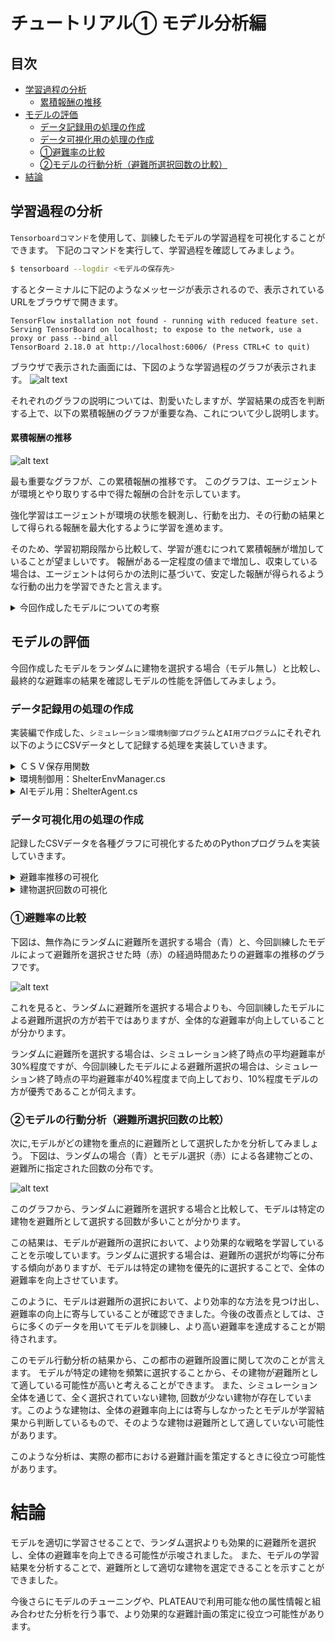 # チュートリアル① モデル分析編

## 目次
- [学習過程の分析](#学習過程の分析)
    - [累積報酬の推移](#累積報酬の推移)
- [モデルの評価](#モデルの評価)
    - [データ記録用の処理の作成](#データ記録用の処理の作成)
    - [データ可視化用の処理の作成](#データ可視化用の処理の作成)
    - [①避難率の比較](#①避難率の比較)
    - [②モデルの行動分析（避難所選択回数の比較）](#②モデルの行動分析（避難所選択回数の比較）)
- [結論](#結論)
## 学習過程の分析

`Tensorboardコマンド`を使用して、訓練したモデルの学習過程を可視化することができます。
下記のコマンドを実行して、学習過程を確認してみましょう。

```bash
$ tensorboard --logdir <モデルの保存先>
```

するとターミナルに下記のようなメッセージが表示されるので、表示されているURLをブラウザで開きます。
```
TensorFlow installation not found - running with reduced feature set.
Serving TensorBoard on localhost; to expose to the network, use a proxy or pass --bind_all
TensorBoard 2.18.0 at http://localhost:6006/ (Press CTRL+C to quit)
```

ブラウザで表示された画面には、下図のような学習過程のグラフが表示されます。
![alt text](image.png)

それぞれのグラフの説明については、割愛いたしますが、学習結果の成否を判断する上で、以下の累積報酬のグラフが重要な為、これについて少し説明します。

#### 累積報酬の推移
![alt text](image-1.png)

最も重要なグラフが、この累積報酬の推移です。
このグラフは、エージェントが環境とやり取りする中で得た報酬の合計を示しています。

強化学習はエージェントが環境の状態を観測し、行動を出力、その行動の結果として得られる報酬を最大化するように学習を進めます。

そのため、学習初期段階から比較して、学習が進むにつれて累積報酬が増加していることが望ましいです。
報酬がある一定程度の値まで増加し、収束している場合は、エージェントは何らかの法則に基づいて、安定した報酬が得られるような行動の出力を学習できたと言えます。

<details>
<summary>今回作成したモデルについての考察</summary>
今回作成したモデルの累積報酬は、学習初期段階では低い値を示しているものの、学習の進行に伴い右肩上がりになっていることが確認できます。
学習回数が20回（今回のシミュレーションでは20step目）あたりまで増加傾向を続け、その後は大きく減少することなく、横這いとなり、シミュレーション結果が安定していることを示しています。

この結果から、今回作成したモデルは、学習回数が20回（今回のシミュレーションでは20step目）あたりまでに、観測した情報から、安定した報酬（避難率）を維持するための何らかの法則を掴み、その結果に基づいて、避難所の選択を行ったと考えられます。
</details>

## モデルの評価

今回作成したモデルをランダムに建物を選択する場合（モデル無し）と比較し、最終的な避難率の結果を確認しモデルの性能を評価してみましょう。

### データ記録用の処理の作成
実装編で作成した、`シミュレーション環境制御プログラム`と`AI用プログラム`にそれぞれ以下のようにCSVデータとして記録する処理を実装していきます。

<details>
<summary>ＣＳＶ保存用関数</summary>

```cs
using System;
using System.IO;
using System.Collections;
using System.Collections.Generic;
using UnityEngine;

public class Utils : MonoBehaviour {
    ・・・
    public static void SaveResultCSV<T>(string[] header, List<T> dataList, Func<T, string[]> convertToCSVRow, string filePath = null, bool append = true) {

        if (filePath == null) {
            filePath = "result.csv";
        }
        // パスの先頭に指定パスを付与
        filePath = Path.Combine(Application.dataPath, filePath);
        // フォルダが存在しない場合は作成
        string dir = Path.GetDirectoryName(filePath);
        if (!Directory.Exists(dir)) {
            Directory.CreateDirectory(dir);
        }

        bool writeHeader = !File.Exists(filePath) || !append;
        using (StreamWriter writer = new StreamWriter(filePath, append)) {
            if (writeHeader) writer.WriteLine(string.Join(",", header));

            foreach (T data in dataList) {
                string[] row = convertToCSVRow(data);
                writer.WriteLine(string.Join(",", row));
            }
        }
        Debug.Log($"CSV saved: {filePath}");
    }
}
```

</details>


<details>
<summary>環境制御用：ShelterEnvManager.cs</summary>

```cs
public class EnvManager : MonoBehaviour {
    ...
    public float EvacuationRate; // 全体の避難率
    public bool EnableEnv = false; // 環境の準備が完了したか否か（利用不可の場合はfalse）
    public int currentStep;
    private float currentTimeSec;
    private List<Tuple<float, float>> evaRatePerSec = new List<Tuple<float, float>>();
    public int currentEpisodeId = 0;
    public string recordID;
    ・・・

    void Start() {
        ・・・
         // 日付-時間-分-秒を組み合わせた記録用IDを生成
        recordID = System.DateTime.Now.ToString("yyyy_MM_dd-HH_mm_ss");
        ・・・
    }

    private void OnEndEpisodeHandler(float evacuateRate) {
        ・・・
        float totalReward = evacuationRateReward + timeBonus;
        Debug.Log("Total Reward: " + totalReward);
        Agent.AddReward(totalReward);

        if(IsRecordData) {
            Utils.SaveResultCSV(
                new string[] { "Time", "EvacuationRate" }, 
                evaRatePerSec, 
                (data) => new string[] { data.Item1.ToString(), data.Item2.ToString() },
                $"{recordID}/EvaRatesPerSec_Episode_{currentEpisodeId}.csv"
            );
        }
        Agent.OnEndEpisode();

        Agent.EndEpisode();
        currentEpisodeId++;
    }
}
```
</details>
<details>
<summary>AIモデル用：ShelterAgent.cs</summary>

```cs
public class ShelterManagementAgent : Agent {
    
    public GameObject[] ShelterCandidates; //エージェントが操作する避難所の候補リスト
    public Material SelectedMaterial;
    public Material NonSelectMaterial;
    public Action OnDidActioned;
    public List<Tuple<int, int, List<bool>>> ActionLogs = new List<Tuple<int, int, List<bool>>>(); // episode, step, 各避難所候補の選択状況のリスト(true or false)
    private EnvManager _env;
    EnvironmentParameters m_ResetParams;

    public void OnEndEpisode() {
        // データの保存とActionLogsの初期化
        string[] shelterIds = new string[ShelterCandidates.Length];
        for(int i = 0; i < ShelterCandidates.Length; i++) {
            shelterIds[i] = ShelterCandidates[i].name;
        }
        string[] headers = new string[ShelterCandidates.Length + 2];
        headers[0] = "Episode";
        headers[1] = "Step";
        Array.Copy(shelterIds, 0, headers, 2, shelterIds.Length);
        Utils.SaveResultCSV(
            headers,
            ActionLogs,
            (data) => new string[] { data.Item1.ToString(), data.Item2.ToString() }.Concat(data.Item3.ConvertAll(x => x ? "1" : "0")).ToArray(),
            $"{_env.recordID}/ActionLog_Episode_{_env.currentEpisodeId}.csv"
        );
        ActionLogs.Clear();
    }


    public override void OnActionReceived(ActionBuffers actions) {
        var Selects = actions.DiscreteActions; //エージェントの選択。環境の候補地配列と同じ順序
        List<bool> selectList = new List<bool>();
        if(Selects.Length != ShelterCandidates.Length) {
            Debug.LogError("Invalid action size : 避難所候補地のサイズとエージェントの選択サイズが不一致です");
            return;
        }

        for(int i = 0; i < Selects.Length; i++) {
            int select = Selects[i]; // 0:非選択、1:選択
            GameObject Shelter = ShelterCandidates[i];
            if(select == 1) {
                _env.CurrentShelters.Add(Shelter);
                Shelter.tag = "Shelter";
                Shelter.GetComponent<MeshRenderer>().material = SelectedMaterial;
                selectList.Add(true);
            } else if(select == 0) {
                _env.CurrentShelters.Remove(Shelter);
                Shelter.tag = "Untagged";
                Shelter.GetComponent<MeshRenderer>().material = NonSelectMaterial;
                selectList.Add(false);
            } else {
                Debug.LogError("Invalid action");
            }
        }

        // 行動ログを記録（episode, step, 各避難所候補の選択状況のリスト(true or false)）
        ActionLogs.Add(new Tuple<int, int, List<bool>>(_env.currentEpisodeId, _env.currentStep, selectList));
        

        OnDidActioned?.Invoke();
    }
}

```
</details>

### データ可視化用の処理の作成
記録したCSVデータを各種グラフに可視化するためのPythonプログラムを実装していきます。
<details>
<summary>避難率推移の可視化</summary>

```py
import pandas as pd
import seaborn as sns
import matplotlib.pyplot as plt
import os
import pandas as pd
import glob
import re

RANDOM_FOLDER_PATH = "../../PLATEAUTutorial/Assets/2025_02_06-00_51_24-random"
MODEL_FOLDER_PATH = "../../PLATEAUTutorial/Assets/2025_02_06-01_34_46-model"

def load_csv_data(folder_path, pattern):
    """
    指定されたフォルダからCSVファイルを読み込み、エピソード番号を抽出してデータフレームに追加します。
    
    Parameters:
    folder_path (str): データが格納されているフォルダのパス
    pattern (str): ファイル名のパターン（正規表現）
    
    Returns:
    pd.DataFrame: 読み込んだデータを結合したデータフレーム
    """
    csv_paths = glob.glob(os.path.join(folder_path, "*.csv"))
    dfs = []

    for path in csv_paths:
        match = re.search(pattern, path)
        if match:
            episode_num = int(match.group(1))
            df = pd.read_csv(path)
            print(f"Episode {episode_num} : {len(df)}")
            df["episode"] = episode_num
            dfs.append(df)

    merged_df = pd.concat(dfs, ignore_index=True)
    return merged_df

# ランダム版のデータ読み込み
RANDOM_FOLDER_PATH = "../../PLATEAUTutorial/Assets/2025_02_06-00_51_24-random"
random_pattern = r"EvaRatesPerSec_Episode_(\d+)"
merged_random_df = load_csv_data(RANDOM_FOLDER_PATH, random_pattern)

# モデル版のデータ読み込み
MODEL_FOLDER_PATH = "../../PLATEAUTutorial/Assets/2025_02_06-01_34_46-model2"
model_pattern = r"EvaRatesPerSec_Episode_(\d+)"
merged_model_df = load_csv_data(MODEL_FOLDER_PATH, model_pattern)

# データフレームの表示
merged_random_df, merged_model_df

# エピソード番号でソート
merged_random_df = merged_random_df.sort_values("episode")
merged_model_df = merged_model_df.sort_values("episode")

# 各時間ごとの避難率の平均、分散、標準偏差を計算
evacuation_stats_random = merged_random_df.groupby('Time')['EvacuationRate'].agg(['mean', 'var', 'std']).reset_index()
evacuation_stats_model = merged_model_df.groupby('Time')['EvacuationRate'].agg(['mean', 'var', 'std']).reset_index()

# 平均値と標準偏差の範囲を計算
evacuation_stats_random['lower'] = evacuation_stats_random['mean'] - evacuation_stats_random['std']
evacuation_stats_random['upper'] = evacuation_stats_random['mean'] + evacuation_stats_random['std']
evacuation_stats_model['lower'] = evacuation_stats_model['mean'] - evacuation_stats_model['std']
evacuation_stats_model['upper'] = evacuation_stats_model['mean'] + evacuation_stats_model['std']

# グラフを作成
plt.figure(figsize=(12, 6))
sns.lineplot(data=evacuation_stats_random, x='Time', y='mean', label='Random Mean Evacuation Rate', color='blue')
plt.fill_between(evacuation_stats_random['Time'], evacuation_stats_random['lower'], evacuation_stats_random['upper'], color='blue', alpha=0.2, label='Random Standard Deviation Range')
sns.lineplot(data=evacuation_stats_model, x='Time', y='mean', label='Model Mean Evacuation Rate', color='red')
plt.fill_between(evacuation_stats_model['Time'], evacuation_stats_model['lower'], evacuation_stats_model['upper'], color='red', alpha=0.2, label='Model Standard Deviation Range')
plt.title('Average Evacuation Rate Over Time with Standard Deviation')
plt.xlabel('Time')
plt.ylabel('Evacuation Rate')
plt.legend()

# 最終的な避難率の最大値,平均値,分散,標準偏差をグラフ内に表示
max_evacuation_rate_random = merged_random_df['EvacuationRate'].max()
mean_evacuation_rate_random = merged_random_df['EvacuationRate'].mean()
var_evacuation_rate_random = merged_random_df['EvacuationRate'].var()
std_evacuation_rate_random = merged_random_df['EvacuationRate'].std()

max_evacuation_rate_model = merged_model_df['EvacuationRate'].max()
mean_evacuation_rate_model = merged_model_df['EvacuationRate'].mean()
var_evacuation_rate_model = merged_model_df['EvacuationRate'].var()
std_evacuation_rate_model = merged_model_df['EvacuationRate'].std()

plt.text(0.1, 0.9, f'Random Max Evacuation Rate: {max_evacuation_rate_random:.2f}', transform=plt.gca().transAxes, color='blue')
plt.text(0.1, 0.85, f'Random Mean Evacuation Rate: {mean_evacuation_rate_random:.2f}', transform=plt.gca().transAxes, color='blue')
plt.text(0.1, 0.8, f'Random Variance Evacuation Rate: {var_evacuation_rate_random:.2f}', transform=plt.gca().transAxes, color='blue')
plt.text(0.1, 0.75, f'Random Standard Deviation Evacuation Rate: {std_evacuation_rate_random:.2f}', transform=plt.gca().transAxes, color='blue')

plt.text(0.1, 0.7, f'Model Max Evacuation Rate: {max_evacuation_rate_model:.2f}', transform=plt.gca().transAxes, color='red')
plt.text(0.1, 0.65, f'Model Mean Evacuation Rate: {mean_evacuation_rate_model:.2f}', transform=plt.gca().transAxes, color='red')
plt.text(0.1, 0.6, f'Model Variance Evacuation Rate: {var_evacuation_rate_model:.2f}', transform=plt.gca().transAxes, color='red')
plt.text(0.1, 0.55, f'Model Standard Deviation Evacuation Rate: {std_evacuation_rate_model:.2f}', transform=plt.gca().transAxes, color='red')
```

</details>

<details>
<summary>建物選択回数の可視化</summary>

```py
import pandas as pd
import seaborn as sns
import matplotlib.pyplot as plt
import os
import pandas as pd
import glob
import re

RANDOM_FOLDER_PATH = "../../PLATEAUTutorial/Assets/2025_02_06-00_51_24-random"
MODEL_FOLDER_PATH = "../../PLATEAUTutorial/Assets/2025_02_06-01_34_46-model"

def load_csv_data(folder_path, pattern):
    """
    指定されたフォルダからCSVファイルを読み込み、エピソード番号を抽出してデータフレームに追加します。
    
    Parameters:
    folder_path (str): データが格納されているフォルダのパス
    pattern (str): ファイル名のパターン（正規表現）
    
    Returns:
    pd.DataFrame: 読み込んだデータを結合したデータフレーム
    """
    csv_paths = glob.glob(os.path.join(folder_path, "*.csv"))
    dfs = []

    for path in csv_paths:
        match = re.search(pattern, path)
        if match:
            episode_num = int(match.group(1))
            df = pd.read_csv(path)
            print(f"Episode {episode_num} : {len(df)}")
            df["episode"] = episode_num
            dfs.append(df)

    merged_df = pd.concat(dfs, ignore_index=True)
    return merged_df


# ランダム版のデータ読み込み
RANDOM_FOLDER_PATH = "../../PLATEAUTutorial/Assets/2025_02_06-00_51_24-random"
random_pattern = r"ActionLog_Episode_(\d+)"
random_action_merged_df = load_csv_data(RANDOM_FOLDER_PATH, random_pattern)

# モデル版のデータ読み込み
MODEL_FOLDER_PATH = "../../PLATEAUTutorial/Assets/2025_02_06-01_34_46-model2"
model_pattern = r"ActionLog_Episode_(\d+)"
model_action_merged_df = load_csv_data(MODEL_FOLDER_PATH, model_pattern)

# エピソード番号でソート
random_action_merged_df = random_action_merged_df.sort_values("episode")
model_action_merged_df = model_action_merged_df.sort_values("episode")

# 各建物の選択回数を計算
random_counts = random_action_merged_df.drop(columns=['Episode', 'Step', 'episode', 'type']).sum().reset_index()
random_counts.columns = ['Building', 'Random Selection Count']

model_counts = model_action_merged_df.drop(columns=['Episode', 'Step', 'episode', 'type']).sum().reset_index()
model_counts.columns = ['Building', 'Model Selection Count']

# データフレームをマージして比較
comparison_df = pd.merge(random_counts, model_counts, on='Building')

# 可視化
plt.figure(figsize=(14, 7))
comparison_df.set_index('Building').plot(kind='bar', figsize=(14, 7))
plt.title('Building Selection Count Comparison')
plt.xlabel('Building')
plt.ylabel('Selection Count')
plt.xticks(rotation=90)
plt.legend(title='Agent Type')
plt.show()

```

</details>


### ①避難率の比較
下図は、無作為にランダムに避難所を選択する場合（青）と、今回訓練したモデルによって避難所を選択させた時（赤）の経過時間あたりの避難率の推移のグラフです。

![alt text](image-5.png)

これを見ると、ランダムに避難所を選択する場合よりも、今回訓練したモデルによる避難所選択の方が若干ではありますが、全体的な避難率が向上していることが分かります。

ランダムに避難所を選択する場合は、シミュレーション終了時点の平均避難率が30%程度ですが、今回訓練したモデルによる避難所選択の場合は、シミュレーション終了時点の平均避難率が40%程度まで向上しており、10%程度モデルの方が優秀であることが伺えます。

### ②モデルの行動分析（避難所選択回数の比較）
次に,モデルがどの建物を重点的に避難所として選択したかを分析してみましょう。
下図は、ランダムの場合（青）とモデル選択（赤）による各建物ごとの、避難所に指定された回数の分布です。

![alt text](image-6.png)

このグラフから、ランダムに避難所を選択する場合と比較して、モデルは特定の建物を避難所として選択する回数が多いことが分かります。

この結果は、モデルが避難所の選択において、より効果的な戦略を学習していることを示唆しています。ランダムに選択する場合は、避難所の選択が均等に分布する傾向がありますが、モデルは特定の建物を優先的に選択することで、全体の避難率を向上させています。

このように、モデルは避難所の選択において、より効率的な方法を見つけ出し、避難率の向上に寄与していることが確認できました。今後の改善点としては、さらに多くのデータを用いてモデルを訓練し、より高い避難率を達成することが期待されます。

このモデル行動分析の結果から、この都市の避難所設置に関して次のことが言えます。
モデルが特定の建物を頻繁に選択することから、その建物が避難所として適している可能性が高いと考えることができます。
また、シミュレーション全体を通じて、全く選択されていない建物, 回数が少ない建物が存在しています。このような建物は、全体の避難率向上には寄与しなかったとモデルが学習結果から判断しているもので、そのような建物は避難所として適していない可能性があります。

このような分析は、実際の都市における避難計画を策定するときに役立つ可能性があります。


# 結論
モデルを適切に学習させることで、ランダム選択よりも効果的に避難所を選択し、全体の避難率を向上できる可能性が示唆されました。
また、モデルの学習結果を分析することで、避難所として適切な建物を選定できることを示すことができました。

今後さらにモデルのチューニングや、PLATEAUで利用可能な他の属性情報と組み合わせた分析を行う事で、より効果的な避難計画の策定に役立つ可能性があります。


